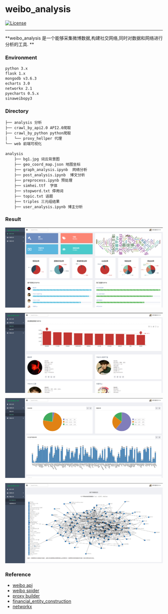 # weibo_analysis

[![License](https://img.shields.io/badge/license-Apache%202-4EB1BA.svg)](https://www.apache.org/licenses/LICENSE-2.0.html)

***

**weibo_analysis 是一个能够采集微博数据,构建社交网络,同时对数据和网络进行分析的工具. **

### Environment

```
python 3.x
flask 1.x
mongodb v3.6.3
echarts 3.0
networkx 2.1
pyecharts 0.5.x
sinaweibopy3
```

### Directory

```
├── analysis 分析
├── crawl_by_api2.0 API2.0爬取
├── crawl_by_python python爬取
│   └── proxy_hellper 代理
└── web 前端可视化

analysis
    ├── bg1.jpg 词云背景图
    ├── geo_coord_map.json 地图坐标
    ├── graph_analysis.ipynb  网络分析
    ├── post_analysis.ipynb  博文分析
    ├── preprocess.ipynb 预处理
    ├── simhei.ttf  字体
    ├── stopword.txt 停用词
    ├── topic.txt 话题
    ├── triples 三元组结果
    ├── user_analysis.ipynb 博主分析
```
### Result

![](images/1.png)

![](images/2.png)

![](images/3.png)

![](images/4.png)

### Reference

- [weibo api](https://open.weibo.com/wiki/API)
- [weibo spider](https://github.com/jasonhavenD/Weibo)
- [proxy builder](https://github.com/jasonhavenD/DJH-Spider/blob/master/gen_proxy.py)
- [financial_entity_construction](https://github.com/jasonhavenD/financial_entity_construction)
- [networkx](http://networkx.github.io/)

